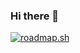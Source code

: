 ### Hi there 👋

[![roadmap.sh](https://api.roadmap.sh/v1-badge/wide/657b81265145316d25058b9a?variant=dark)](https://roadmap.sh)

<!--
**roma-bb8/roma-bb8** is a ✨ _special_ ✨ repository because its `README.md` (this file) appears on your GitHub profile.

Here are some ideas to get you started:

- 🔭 I’m currently working on ...
- 🌱 I’m currently learning ...
- 👯 I’m looking to collaborate on ...
- 🤔 I’m looking for help with ...
- 💬 Ask me about ...
- 📫 How to reach me: ...
- 😄 Pronouns: ...
- ⚡ Fun fact: ...
-->
